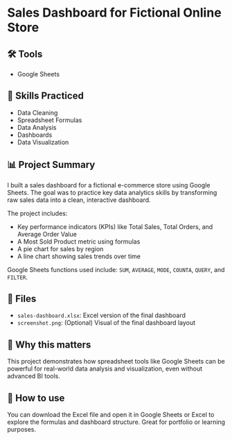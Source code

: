 # Sales Dashboard for Fictional Online Store

## 🛠 Tools
- Google Sheets

## 🧠 Skills Practiced
- Data Cleaning
- Spreadsheet Formulas
- Data Analysis
- Dashboards
- Data Visualization

## 📊 Project Summary
I built a sales dashboard for a fictional e-commerce store using Google Sheets. The goal was to practice key data analytics skills by transforming raw sales data into a clean, interactive dashboard.

The project includes:
- Key performance indicators (KPIs) like Total Sales, Total Orders, and Average Order Value
- A Most Sold Product metric using formulas
- A pie chart for sales by region
- A line chart showing sales trends over time

Google Sheets functions used include: `SUM`, `AVERAGE`, `MODE`, `COUNTA`, `QUERY`, and `FILTER`.

## 📁 Files
- `sales-dashboard.xlsx`: Excel version of the final dashboard
- `screenshot.png`: (Optional) Visual of the final dashboard layout

## 🔗 Why this matters
This project demonstrates how spreadsheet tools like Google Sheets can be powerful for real-world data analysis and visualization, even without advanced BI tools.

## 🚀 How to use
You can download the Excel file and open it in Google Sheets or Excel to explore the formulas and dashboard structure. Great for portfolio or learning purposes.
